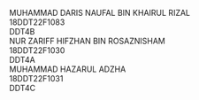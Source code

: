 MUHAMMAD DARIS NAUFAL BIN KHAIRUL RIZAL<br>
18DDT22F1083<br>
DDT4B<br>
NUR ZARIFF HIFZHAN BIN ROSAZNISHAM<br>
18DDT22F1030<br>
DDT4A<br>
MUHAMMAD HAZARUL ADZHA<br>
18DDT22F1031<br>
DDT4C
